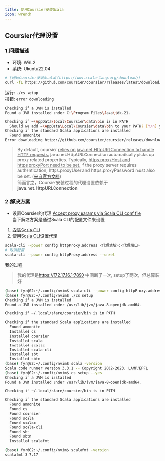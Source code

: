 ```yaml
---
title: 使用Coursier安装Scala
icon: wrench
---
```


## Coursier代理设置
### 1.问题描述
- 环境: WSL2
- 系统: Ubuntu22.04
```bash
# [通过Coursier安装Scala](https://www.scala-lang.org/download/)
curl -fL https://github.com/coursier/coursier/releases/latest/download/cs-x86_64-pc-linux.gz | gzip -d > cs && chmod +x cs && ./cs setup
```
运行: `./cs setup`  
报错: `error downloading`
```bash
Checking if a JVM is installed
Found a JVM installed under C:\Program Files\Java\jdk-21.

Checking if ~\AppData\Local\Coursier\data\bin is in PATH
  Should we add ~\AppData\Local\Coursier\data\bin to your PATH? [Y/n] y
Checking if the standard Scala applications are installed
  Found ammonite
Error downloading https://github.com/coursier/coursier/releases/download/v2.1.8/cs-x86_64-pc-linux.gz
```
> By default, coursier <ins>relies on java.net.HttpURLConnection to handle HTTP requests.</ins> java.net.HttpURLConnection automatically picks up proxy related properties. Typically, <ins>https.proxyHost and https.proxyPort need to be set.</ins> If the proxy server requires authentication, https.proxyUser and https.proxyPassword must also be set.  ([来自官方文档](https://get-coursier.io/docs/other-proxy))  
简而言之，Coursier安装过程的代理设置依赖于<b>java.net.HttpURLConnection</b>
### 2.解决方案
- 设置Coursier的代理
[Accept proxy params via Scala CLI conf file](https://github.com/coursier/coursier/pull/2541)  
当下解决方案是通过Scala CLI的配置文件来设置
1. [安装Scala CLI](https://scala-cli.virtuslab.org/install)
2. [使用Scala CLI设置代理](https://scala-cli.virtuslab.org/docs/guides/power/proxy)
```bash
scala-cli --power config httpProxy.address <代理地址>:<代理端口>
# 取消配置
scala-cli --power config httpProxy.address --unset 
```
我的过程
> 我的代理是<ins>https://172.17.16.1:7890</ins>
> 中间断了一次, setup了两次，但总算装好
```bash
(base) fyr@G2:~/.config/nvim$ scala-cli --power config httpProxy.address https://172.17.16.1:7890
(base) fyr@G2:~/.config/nvim$ ./cs setup
Checking if a JVM is installed
Found a JVM installed under /usr/lib/jvm/java-8-openjdk-amd64.

Checking if ~/.local/share/coursier/bin is in PATH

Checking if the standard Scala applications are installed
  Found ammonite
  Installed cs
  Installed coursier
  Installed scala
  Installed scalac
  Installed scala-cli
  Installed sbt
  Installed sbtn
(base) fyr@G2:~/.config/nvim$ scala -version
Scala code runner version 3.3.1 -- Copyright 2002-2023, LAMP/EPFL
(base) fyr@G2:~/.config/nvim$ cs setup --yes
Checking if a JVM is installed
Found a JVM installed under /usr/lib/jvm/java-8-openjdk-amd64.

Checking if ~/.local/share/coursier/bin is in PATH

Checking if the standard Scala applications are installed
  Found ammonite
  Found cs
  Found coursier
  Found scala
  Found scalac
  Found scala-cli
  Found sbt
  Found sbtn
  Installed scalafmt

(base) fyr@G2:~/.config/nvim$ scalafmt -version
scalafmt 3.7.17
```

